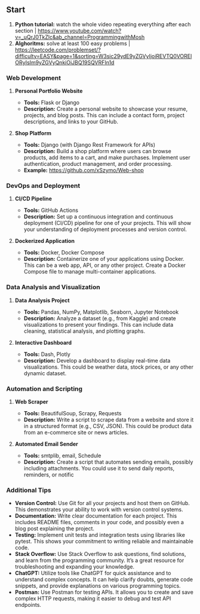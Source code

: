 
## Start
1. **Python tutorial:** watch the whole video repeating everything after each section | https://www.youtube.com/watch?v=_uQrJ0TkZlc&ab_channel=ProgrammingwithMosh
2. **Alghoritms:** solve at least 100 easy problems | https://leetcode.com/problemset/?difficulty=EASY&page=1&sorting=W3sic29ydE9yZGVyIjoiREVTQ0VORElORyIsIm9yZGVyQnkiOiJBQ19SQVRFIn1d

### Web Development
1. **Personal Portfolio Website**
   - **Tools:** Flask or Django
   - **Description:** Create a personal website to showcase your resume, projects, and blog posts. This can include a contact form, project descriptions, and links to your GitHub.

2. **Shop Platform**
   - **Tools:** Django (with Django Rest Framework for APIs)
   - **Description:** Build a shop platform where users can browse products, add items to a cart, and make purchases. Implement user authentication, product management, and order processing.
   - **Example:** https://github.com/xSzymo/Web-shop

### DevOps and Deployment
1. **CI/CD Pipeline**
   - **Tools:** GitHub Actions
   - **Description:** Set up a continuous integration and continuous deployment (CI/CD) pipeline for one of your projects. This will show your understanding of deployment processes and version control.

2. **Dockerized Application**
   - **Tools:** Docker, Docker Compose
   - **Description:** Containerize one of your applications using Docker. This can be a web app, API, or any other project. Create a Docker Compose file to manage multi-container applications.
  
### Data Analysis and Visualization
1. **Data Analysis Project**
   - **Tools:** Pandas, NumPy, Matplotlib, Seaborn, Jupyter Notebook
   - **Description:** Analyze a dataset (e.g., from Kaggle) and create visualizations to present your findings. This can include data cleaning, statistical analysis, and plotting graphs.

2. **Interactive Dashboard**
   - **Tools:** Dash, Plotly
   - **Description:** Develop a dashboard to display real-time data visualizations. This could be weather data, stock prices, or any other dynamic dataset.

### Automation and Scripting
1. **Web Scraper**
   - **Tools:** BeautifulSoup, Scrapy, Requests
   - **Description:** Write a script to scrape data from a website and store it in a structured format (e.g., CSV, JSON). This could be product data from an e-commerce site or news articles.

2. **Automated Email Sender**
   - **Tools:** smtplib, email, Schedule
   - **Description:** Create a script that automates sending emails, possibly including attachments. You could use it to send daily reports, reminders, or notific

### Additional Tips
- **Version Control:** Use Git for all your projects and host them on GitHub. This demonstrates your ability to work with version control systems.
- **Documentation:** Write clear documentation for each project. This includes README files, comments in your code, and possibly even a blog post explaining the project.
- **Testing:** Implement unit tests and integration tests using libraries like pytest. This shows your commitment to writing reliable and maintainable code.
- **Stack Overflow:** Use Stack Overflow to ask questions, find solutions, and learn from the programming community. It’s a great resource for troubleshooting and expanding your knowledge.
- **ChatGPT:** Utilize tools like ChatGPT for quick assistance and to understand complex concepts. It can help clarify doubts, generate code snippets, and provide explanations on various programming topics.
- **Postman:** Use Postman for testing APIs. It allows you to create and save complex HTTP requests, making it easier to debug and test API endpoints.
